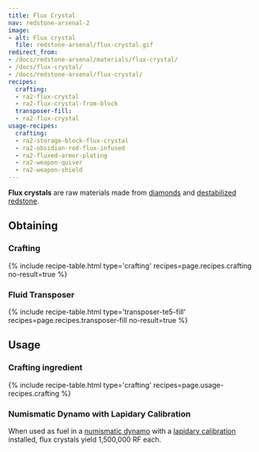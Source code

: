 ```yaml
---
title: Flux Crystal
nav: redstone-arsenal-2
image:
- alt: Flux crystal
  file: redstone-arsenal/flux-crystal.gif
redirect_from:
- /docs/redstone-arsenal/materials/flux-crystal/
- /docs/flux-crystal/
- /docs/redstone-arsenal/flux-crystal/
recipes:
  crafting:
  - ra2-flux-crystal
  - ra2-flux-crystal-from-block
  transposer-fill:
  - ra2-flux-crystal
usage-recipes:
  crafting:
  - ra2-storage-block-flux-crystal
  - ra2-obsidian-rod-flux-infused
  - ra2-fluxed-armor-plating
  - ra2-weapon-quiver
  - ra2-weapon-shield
---
```


**Flux crystals** are raw materials made from
[diamonds](https://minecraft.gamepedia.com/Diamond) and [destabilized
redstone](/docs/thermal-foundation-2/destabilized-redstone/).


Obtaining
---------

### Crafting
{% include recipe-table.html type='crafting' recipes=page.recipes.crafting no-result=true %}

### Fluid Transposer
{% include recipe-table.html type='transposer-te5-fill' recipes=page.recipes.transposer-fill no-result=true %}


Usage
-----

### Crafting ingredient
{% include recipe-table.html type='crafting' recipes=page.usage-recipes.crafting %}

### Numismatic Dynamo with Lapidary Calibration
When used as fuel in a [numismatic dynamo](/docs/thermal-expansion-5/numismatic-dynamo/) with a
[lapidary calibration](/docs/thermal-expansion-5/augment-lapidary-calibration/) installed, flux
crystals yield 1,500,000 RF each.
